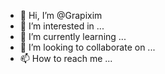 - 👋 Hi, I’m @Grapixim
- 👀 I’m interested in ...
- 🌱 I’m currently learning ...
- 💞️ I’m looking to collaborate on ...
- 📫 How to reach me ...

<!---
Grapixim/Grapixim is a ✨ special ✨ repository because its `README.md` (this file) appears on your GitHub profile.
You can click the Preview link to take a look at your changes.
--->
